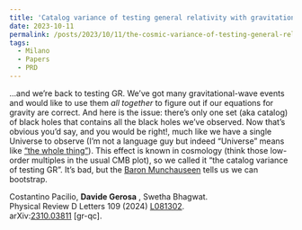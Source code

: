 ```yaml
---
title: 'Catalog variance of testing general relativity with gravitational-wave data'
date: 2023-10-11
permalink: /posts/2023/10/11/the-cosmic-variance-of-testing-general-relativity-with-gravitational-wave-catalogs
tags:
  - Milano
  - Papers
  - PRD
---
```


…and we’re back to testing GR. We’ve got many gravitational-wave events and would like to use them _all together_ to figure out if our equations for gravity are correct. And here is the issue: there’s only one set (aka catalog) of black holes that contains all the black holes we’ve observed. Now that’s obvious you’d say, and you would be right!, much like we have a single Universe to observe (I’m not a language guy but indeed “Universe” means like [“the whole thing”](<https://www.etymonline.com/word/universe>)). This effect is known in cosmology (think those low-order multiples in the usual CMB plot), so we called it “the catalog variance of testing GR”. It’s bad, but the [Baron Munchauseen](<https://erikjanvankesteren.nl/blog/2018-03-01-baron-bootstrap.html>) tells us we can bootstrap. 

Costantino Pacilio, **Davide Gerosa** , Swetha Bhagwat.  
Physical Review D Letters 109 (2024) [L081302](<https://journals.aps.org/prd/abstract/10.1103/PhysRevD.109.L081302>).  
arXiv:[](<https://arxiv.org/abs/2204.00026>)[](<https://arxiv.org/abs/2204.03423>)[2310.03811](<https://arxiv.org/abs/2310.03811>) [gr-qc].

